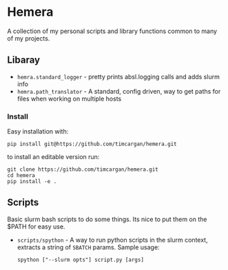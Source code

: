 # Hemera

A collection of my personal scripts and library functions common to many of my projects.

## Libaray
- `hemra.standard_logger` - pretty prints absl.logging calls and adds slurm info
- `hemra.path_translator` - A standard, config driven, way to get paths for files when working on multiple hosts

### Install

Easy installation with:
```shell
pip install git@https://github.com/timcargan/hemera.git
```

to install an editable version run:

```shell
git clone https://github.com/timcargan/hemera.git
cd hemera
pip install -e .
```

## Scripts
Basic slurm bash scripts to do some things. Its nice to put them on the $PATH for easy use.

- `scripts/spython` - A way to run python scripts in the slurm context, extracts a string of `SBATCH` params. Sample usage:

  ```shell
  spython ["--slurm opts"] script.py [args]
  ```